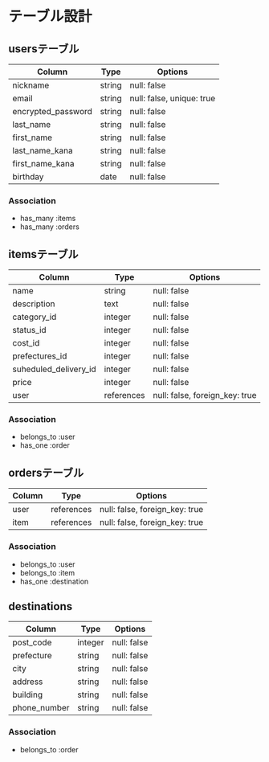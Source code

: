 # テーブル設計


## usersテーブル

| Column                | Type   | Options                    |
| --------------------- | ------ | -------------------------- |
| nickname              | string | null: false                |
| email                 | string | null: false, unique: true  |
| encrypted_password    | string | null: false                |
| last_name             | string | null: false                |
| first_name            | string | null: false                |
| last_name_kana        | string | null: false                |
| first_name_kana       | string | null: false                |
| birthday              | date   | null: false                |


### Association

- has_many :items
- has_many :orders




## itemsテーブル

| Column                    | Type       | Options                        |
| ------------------------- | -----------| ------------------------------ |
| name                      | string     | null: false                    |
| description               | text       | null: false                    |
| category_id               | integer    | null: false                    |
| status_id                 | integer    | null: false                    |
| cost_id                   | integer    | null: false                    |
| prefectures_id            | integer    | null: false                    |
| suheduled_delivery_id     | integer    | null: false                    |
| price                     | integer    | null: false                    |
| user                      | references | null: false, foreign_key: true |


### Association

- belongs_to :user
- has_one :order




## ordersテーブル

| Column             | Type       | Options                        |
| ------------------ | ---------- | ------------------------------ |
| user            | references | null: false, foreign_key: true |
| item            | references | null: false, foreign_key: true |


### Association

- belongs_to :user
- belongs_to :item
- has_one :destination




## destinations

| Column                | Type       | Options                        |
| --------------------- | ---------- | ------------------------------ |
| post_code             | integer    | null: false                    |
| prefecture            | string     | null: false                    |
| city                  | string     | null: false                    |
| address               | string     | null: false                    |
| building              | string     | null: false                    |
| phone_number          | string     | null: false                    |


### Association

- belongs_to :order
